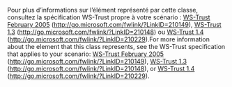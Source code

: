 <span data-ttu-id="de881-101">Pour plus d’informations sur l’élément représenté par cette classe, consultez la spécification WS-Trust propre à votre scénario : [WS-Trust February 2005](http://go.microsoft.com/fwlink/?LinkID=210149) (http://go.microsoft.com/fwlink/?LinkID=210149), [WS-Trust 1.3](http://go.microsoft.com/fwlink/?LinkID=210148) (http://go.microsoft.com/fwlink/?LinkID=210148) ou [WS-Trust 1.4](http://go.microsoft.com/fwlink/?LinkID=210229) (http://go.microsoft.com/fwlink/?LinkID=210229).</span><span class="sxs-lookup"><span data-stu-id="de881-101">For more information about the element that this class represents, see the WS-Trust specification that applies to your scenario: [WS-Trust February 2005](http://go.microsoft.com/fwlink/?LinkID=210149) (http://go.microsoft.com/fwlink/?LinkID=210149), [WS-Trust 1.3](http://go.microsoft.com/fwlink/?LinkID=210148) (http://go.microsoft.com/fwlink/?LinkID=210148), or [WS-Trust 1.4](http://go.microsoft.com/fwlink/?LinkID=210229) (http://go.microsoft.com/fwlink/?LinkID=210229).</span></span>